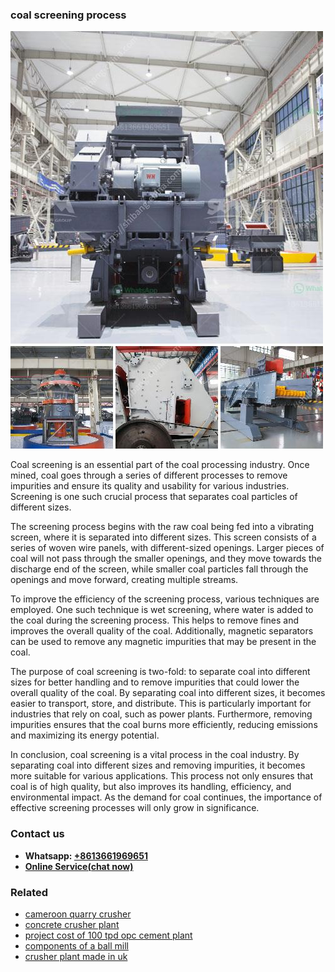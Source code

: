 <h3>coal screening process</h3><img src='1708332612.jpg' alt=''><p>Coal screening is an essential part of the coal processing industry. Once mined, coal goes through a series of different processes to remove impurities and ensure its quality and usability for various industries. Screening is one such crucial process that separates coal particles of different sizes. </p><p>The screening process begins with the raw coal being fed into a vibrating screen, where it is separated into different sizes. This screen consists of a series of woven wire panels, with different-sized openings. Larger pieces of coal will not pass through the smaller openings, and they move towards the discharge end of the screen, while smaller coal particles fall through the openings and move forward, creating multiple streams. </p><p>To improve the efficiency of the screening process, various techniques are employed. One such technique is wet screening, where water is added to the coal during the screening process. This helps to remove fines and improves the overall quality of the coal. Additionally, magnetic separators can be used to remove any magnetic impurities that may be present in the coal. </p><p>The purpose of coal screening is two-fold: to separate coal into different sizes for better handling and to remove impurities that could lower the overall quality of the coal. By separating coal into different sizes, it becomes easier to transport, store, and distribute. This is particularly important for industries that rely on coal, such as power plants. Furthermore, removing impurities ensures that the coal burns more efficiently, reducing emissions and maximizing its energy potential.</p><p>In conclusion, coal screening is a vital process in the coal industry. By separating coal into different sizes and removing impurities, it becomes more suitable for various applications. This process not only ensures that coal is of high quality, but also improves its handling, efficiency, and environmental impact. As the demand for coal continues, the importance of effective screening processes will only grow in significance.</p><h3>Contact us</h3><ul><li><strong>Whatsapp:&nbsp;<a href="https://wa.me/8613661969651">+8613661969651</a></strong></li><li><a href="https://swt.shibang-china.com/?git&amp;zhl&amp;coal screening process"><strong>Online Service(chat now)</strong></a></li></ul><h3>Related</h3><ul><li><a href='cameroon quarry crusher.md'>cameroon quarry crusher</a></li><li><a href='concrete crusher plant.md'>concrete crusher plant</a></li><li><a href='project cost of 100 tpd opc cement plant.md'>project cost of 100 tpd opc cement plant</a></li><li><a href='components of a ball mill.md'>components of a ball mill</a></li><li><a href='crusher plant made in uk.md'>crusher plant made in uk</a></li></ul>